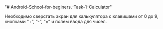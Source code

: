 "# Android-School-for-beginers.-Task-1-Calculator" 

Необходимо сверстать экран для калькулятора с клавишами от 0 до 9,
кнопками “+”, “-”, “=” и полем ввода для чисел.
